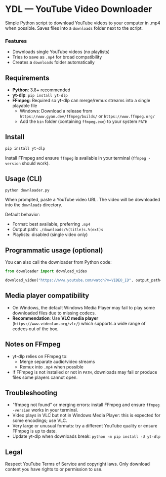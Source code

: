 # YDL — YouTube Video Downloader

Simple Python script to download YouTube videos to your computer in .mp4 when possible. Saves files into a `downloads` folder next to the script.

### Features
- Downloads single YouTube videos (no playlists)
- Tries to save as `.mp4` for broad compatibility
- Creates a `downloads` folder automatically

## Requirements
- **Python**: 3.8+ recommended
- **yt-dlp**: `pip install yt-dlp`
- **FFmpeg**: Required so yt-dlp can merge/remux streams into a single playable file
  - Windows: Download a release from `https://www.gyan.dev/ffmpeg/builds/` or `https://www.ffmpeg.org/`
  - Add the `bin` folder (containing `ffmpeg.exe`) to your system `PATH`

## Install
```bash
pip install yt-dlp
```

Install FFmpeg and ensure `ffmpeg` is available in your terminal (`ffmpeg -version` should work).

## Usage (CLI)
```bash
python downloader.py
```
When prompted, paste a YouTube video URL. The video will be downloaded into the `downloads` directory.

Default behavior:
- Format: best available, preferring `.mp4`
- Output path: `./downloads/%(title)s.%(ext)s`
- Playlists: disabled (single video only)

## Programmatic usage (optional)
You can also call the downloader from Python code:
```python
from downloader import download_video

download_video("https://www.youtube.com/watch?v=VIDEO_ID", output_path="my_downloads")
```

## Media player compatibility
- On Windows, the default Windows Media Player may fail to play some downloaded files due to missing codecs.
- **Recommendation**: Use **VLC media player** (`https://www.videolan.org/vlc/`) which supports a wide range of codecs out of the box.

## Notes on FFmpeg
- yt-dlp relies on FFmpeg to:
  - Merge separate audio/video streams
  - Remux into `.mp4` when possible
- If FFmpeg is not installed or not in `PATH`, downloads may fail or produce files some players cannot open.

## Troubleshooting
- "ffmpeg not found" or merging errors: install FFmpeg and ensure `ffmpeg -version` works in your terminal.
- Video plays in VLC but not in Windows Media Player: this is expected for some encodings; use VLC.
- Very large or unusual formats: try a different YouTube quality or ensure FFmpeg is up to date.
- Update yt-dlp when downloads break: `python -m pip install -U yt-dlp`

## Legal
Respect YouTube Terms of Service and copyright laws. Only download content you have rights to or permission to use.